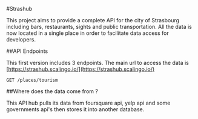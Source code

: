 #Strashub



This project aims to provide a complete API for the city of Strasbourg including bars, restaurants, sights and public transportation. All the data is now located in a single place in order to facilitate data access for developers.


##API Endpoints

This first version includes 3 endpoints. The main url to access the data is [https://strashub.scalingo.io/](https://strashub.scalingo.io/)

	GET /places/tourism
	
	



##Where does the data come from ?

This API hub pulls its data from foursquare api, yelp api and some governments api's then stores it into another database.

